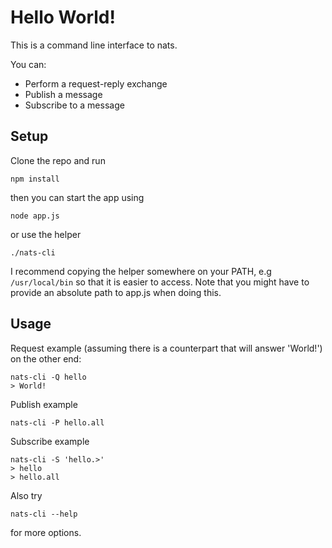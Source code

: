 
# Hello World!

This is a command line interface to nats.

You can:
- Perform a request-reply exchange
- Publish a message
- Subscribe to a message

## Setup
Clone the repo and run

    npm install
    
then you can start the app using

    node app.js
    
or use the helper

    ./nats-cli
    
I recommend copying the helper somewhere on your PATH, e.g `/usr/local/bin` so
that it is easier to access. Note that you might have to provide an absolute path
to app.js when doing this.

## Usage

Request example (assuming there is a counterpart that will answer 'World!') on the other end:

    nats-cli -Q hello
    > World!
    
Publish example

    nats-cli -P hello.all
    
Subscribe example

    nats-cli -S 'hello.>'
    > hello
    > hello.all
    

Also try

    nats-cli --help
    
for more options.

